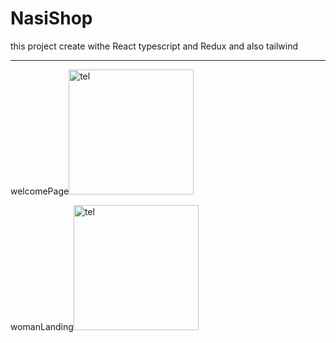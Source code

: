 # NasiShop
this project create withe React typescript and Redux and also tailwind
<hr>
<div>
  
welcomePage<img src="https://user-images.githubusercontent.com/115412256/232704583-f0270f04-a910-4086-a7d9-621d75ba3ad6.png" alt="tel" width="200" height="200" />
  </div>

<div>
              
womanLanding<img src="https://user-images.githubusercontent.com/115412256/232705872-b931f0de-b7c6-4715-92ea-6600f0eb3df1.PNG" alt="tel" width="200" height="200" />

  </div>
